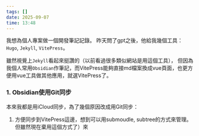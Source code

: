 ```yaml
---
tags: []
date: 2025-09-07
time: 13:48
---
```


我想為個人專案做一個開發筆記記錄。
昨天問了gpt之後，他給我幾個工具：`Hugo`, `Jekyll`, `VitePress`。

雖然視覺上`Jekyll`看起來挺讚的（以前看過很多類似網站是用這個工具），
但因為我個人常用`Obsidian`作筆記，而VitePress能夠直接md檔案換成vue頁面，也更方便用vue工具做其他應用，就選VitePress了。

### 1. Obsidian使用Git同步
本來我都是用iCloud同步，為了幾個原因改成用Git同步：

1. 方便同步到VitePress這邊，想到可以用submoudle, subtree的方式來管理。但雖然現在棄用這個方式了）來